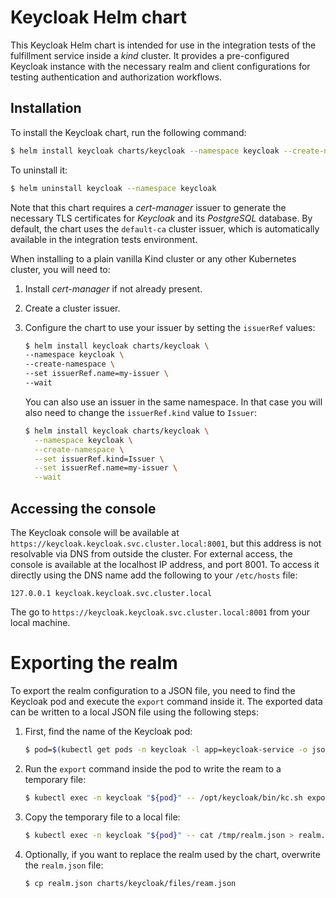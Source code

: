 # Keycloak Helm chart

This Keycloak Helm chart is intended for use in the integration tests of the
fulfillment service inside a _kind_ cluster. It provides a pre-configured
Keycloak instance with the necessary realm and client configurations for testing
authentication and authorization workflows.

## Installation

To install the Keycloak chart, run the following command:

```bash
$ helm install keycloak charts/keycloak --namespace keycloak --create-namespace --wait
```

To uninstall it:

```bash
$ helm uninstall keycloak --namespace keycloak
```

Note that this chart requires a _cert-manager_ issuer to generate the necessary
TLS certificates for _Keycloak_ and its _PostgreSQL_ database. By default, the
chart uses the `default-ca` cluster issuer, which is automatically available in
the integration tests environment.

When installing to a plain vanilla Kind cluster or any other Kubernetes cluster,
you will need to:

1. Install _cert-manager_ if not already present.

2. Create a cluster issuer.

3. Configure the chart to use your issuer by setting the `issuerRef` values:

    ```bash
    $ helm install keycloak charts/keycloak \
    --namespace keycloak \
    --create-namespace \
    --set issuerRef.name=my-issuer \
    --wait
    ```

    You can also use an issuer in the same namespace. In that case you will also
    need to change the `issuerRef.kind` value to `Issuer`:

    ```bash
    $ helm install keycloak charts/keycloak \
      --namespace keycloak \
      --create-namespace \
      --set issuerRef.kind=Issuer \
      --set issuerRef.name=my-issuer \
      --wait
    ```

## Accessing the console

The Keycloak console will be available at
`https://keycloak.keycloak.svc.cluster.local:8001`, but this address is not
resolvable via DNS from outside the cluster. For external access, the console is
available at the localhost IP address, and port 8001. To access it directly
using the DNS name add the following to your `/etc/hosts` file:

```
127.0.0.1 keycloak.keycloak.svc.cluster.local
```

The go to `https://keycloak.keycloak.svc.cluster.local:8001` from your
local machine.

# Exporting the realm

To export the realm configuration to a JSON file, you need to find the Keycloak
pod and execute the `export` command inside it. The exported data can be written
to a local JSON file using the following steps:

1. First, find the name of the Keycloak pod:

    ```bash
    $ pod=$(kubectl get pods -n keycloak -l app=keycloak-service -o json | jq -r '.items[].metadata.name')
    ```

2. Run the `export` command inside the pod to write the ream to a temporary file:

    ```bash
    $ kubectl exec -n keycloak "${pod}" -- /opt/keycloak/bin/kc.sh export --realm innabox --file /tmp/realm.json
    ```

3. Copy the temporary file to a local file:

    ```bash
    $ kubectl exec -n keycloak "${pod}" -- cat /tmp/realm.json > realm.json
    ```

4. Optionally, if you want to replace the realm used by the chart, overwrite the
   `realm.json` file:

   ```bash
   $ cp realm.json charts/keycloak/files/ream.json
   ```
